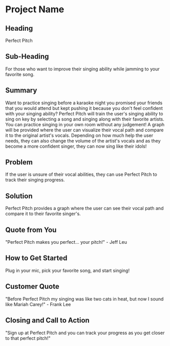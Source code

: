 # Project Name #

<!-- 
> This material was originally posted [here](http://www.quora.com/What-is-Amazons-approach-to-product-development-and-product-management). It is reproduced here for posterities sake.

There is an approach called "working backwards" that is widely used at Amazon. They work backwards from the customer, rather than starting with an idea for a product and trying to bolt customers onto it. While working backwards can be applied to any specific product decision, using this approach is especially important when developing new products or features.

For new initiatives a product manager typically starts by writing an internal press release announcing the finished product. The target audience for the press release is the new/updated product's customers, which can be retail customers or internal users of a tool or technology. Internal press releases are centered around the customer problem, how current solutions (internal or external) fail, and how the new product will blow away existing solutions.

If the benefits listed don't sound very interesting or exciting to customers, then perhaps they're not (and shouldn't be built). Instead, the product manager should keep iterating on the press release until they've come up with benefits that actually sound like benefits. Iterating on a press release is a lot less expensive than iterating on the product itself (and quicker!).

If the press release is more than a page and a half, it is probably too long. Keep it simple. 3-4 sentences for most paragraphs. Cut out the fat. Don't make it into a spec. You can accompany the press release with a FAQ that answers all of the other business or execution questions so the press release can stay focused on what the customer gets. My rule of thumb is that if the press release is hard to write, then the product is probably going to suck. Keep working at it until the outline for each paragraph flows. 

Oh, and I also like to write press-releases in what I call "Oprah-speak" for mainstream consumer products. Imagine you're sitting on Oprah's couch and have just explained the product to her, and then you listen as she explains it to her audience. That's "Oprah-speak", not "Geek-speak".

Once the project moves into development, the press release can be used as a touchstone; a guiding light. The product team can ask themselves, "Are we building what is in the press release?" If they find they're spending time building things that aren't in the press release (overbuilding), they need to ask themselves why. This keeps product development focused on achieving the customer benefits and not building extraneous stuff that takes longer to build, takes resources to maintain, and doesn't provide real customer benefit (at least not enough to warrant inclusion in the press release).
 -->
 
## Heading ##
  Perfect Pitch

## Sub-Heading ##
  For those who want to improve their singing ability while jamming to your favorite song.

## Summary ##
  Want to practice singing before a karaoke night you promised your friends that you would attend but kept pushing it because you don't feel confident with your singing ability? Perfect Pitch will train the user's singing ability to sing on key by selecting a song and singing along with their favorite artists. You can practice singing in your own room without any judgement! A graph will be provided where the user can visualize their vocal path and compare it to the original artist's vocals. Depending on how much help the user needs, they can also change the volume of the artist's vocals and as they become a more confident singer, they can now sing like their idols!

## Problem ##
  If the user is unsure of their vocal abilities, they can use Perfect Pitch to track their singing progress. 
  
## Solution ##
  Perfect Pitch provides a graph where the user can see their vocal path and compare it to their favorite singer's.

## Quote from You ##
  "Perfect Pitch makes you perfect... your pitch!" - Jeff Leu

## How to Get Started ##
  Plug in your mic, pick your favorite song, and start singing!

## Customer Quote ##
  "Before Perfect Pitch my singing was like two cats in heat, but now I sound like Mariah Carey!" - Frank Lee

## Closing and Call to Action ##
  "Sign up at Perfect Pitch and you can track your progress as you get closer to that perfect pitch!"
